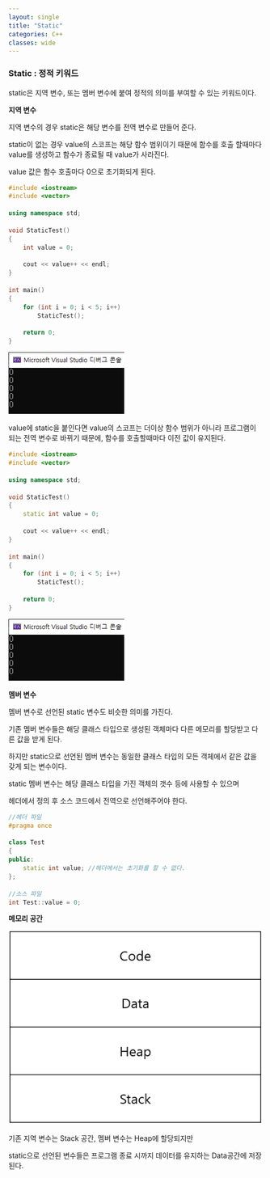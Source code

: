 ```yaml
---
layout: single
title: "Static"
categories: C++
classes: wide
---
```


### Static : 정적 키워드

static은 지역 변수, 또는 멤버 변수에 붙여 정적의 의미를 부여할 수 있는 키워드이다.

**지역 변수**

지역 변수의 경우 static은 해당 변수를 전역 변수로 만들어 준다.

static이 없는 경우 value의 스코프는 해당 함수 범위이기 때문에 함수를 호출 할때마다 value를 생성하고 함수가 종료될 때 value가 사라진다.

value 값은 함수 호출마다 0으로 초기화되게 된다.
```cpp
#include <iostream>
#include <vector>

using namespace std;

void StaticTest()
{
    int value = 0;

    cout << value++ << endl;
}

int main()
{
    for (int i = 0; i < 5; i++)
        StaticTest();

    return 0;
}
```
![static이없을때](/assets/images/C++/StaticTestwithoutKeyword.PNG)


value에 static을 붙인다면 value의 스코프는 더이상 함수 범위가 아니라 프로그램이 되는 전역 변수로 바뀌기 때문에, 함수를 호출할때마다 이전 값이 유지된다.
```cpp
#include <iostream>
#include <vector>

using namespace std;

void StaticTest()
{
    static int value = 0;

    cout << value++ << endl;
}

int main()
{
    for (int i = 0; i < 5; i++)
        StaticTest();

    return 0;
}
```

![static이있을때](/assets/images/C++/StaticTestwithoutKeyword.PNG)


**멤버 변수**

멤버 변수로 선언된 static 변수도 비슷한 의미를 가진다.

기존 멤버 변수들은 해당 클래스 타입으로 생성된 객체마다 다른 메모리를 할당받고 다른 값을 받게 된다.

하지만 static으로 선언된 멤버 변수는 동일한 클래스 타입의 모든 객체에서 같은 값을 갖게 되는 변수이다.

static 멤버 변수는 해당 클래스 타입을 가진 객체의 갯수 등에 사용할 수 있으며

헤더에서 정의 후 소스 코드에서 전역으로 선언해주어야 한다.

```cpp
//헤더 파일
#pragma once

class Test
{
public:
	static int value; //헤더에서는 초기화를 할 수 없다.
};

//소스 파일
int Test::value = 0;
```

**메모리 공간**

![메모리구조](/assets/images/C++/메모리구조.PNG)

기존 지역 변수는 Stack 공간, 멤버 변수는 Heap에 할당되지만

static으로 선언된 변수들은 프로그램 종료 시까지 데이터를 유지하는 Data공간에 저장된다.
